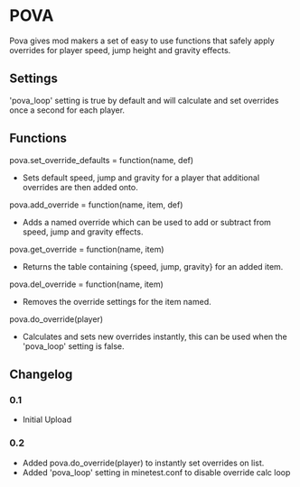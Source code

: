 # POVA

Pova gives mod makers a set of easy to use functions that safely apply overrides for player speed, jump height and gravity effects.

## Settings

'pova_loop' setting is true by default and will calculate and set overrides once a second for each player.

## Functions

pova.set_override_defaults = function(name, def)

- Sets default speed, jump and gravity for a player that additional overrides are then added onto.

pova.add_override = function(name, item, def)

- Adds a named override which can be used to add or subtract from speed, jump and gravity effects.

pova.get_override = function(name, item)

- Returns the table containing {speed, jump, gravity} for an added item.

pova.del_override = function(name, item)

- Removes the override settings for the item named.

pova.do_override(player)

- Calculates and sets new overrides instantly, this can be used when the 'pova_loop' setting is false.


## Changelog

### 0.1

 - Initial Upload

### 0.2

 - Added pova.do_override(player) to instantly set overrides on list.
 - Added 'pova_loop' setting in minetest.conf to disable override calc loop
